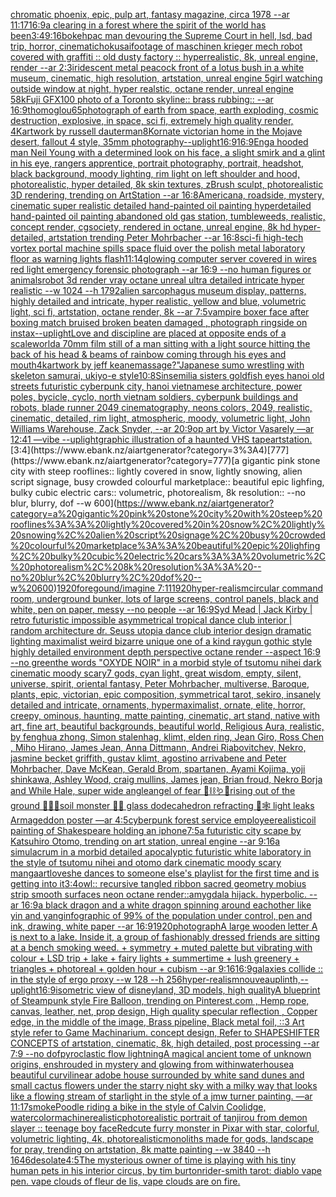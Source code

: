 [chromatic phoenix, epic, pulp art, fantasy magazine, circa 1978 --ar 11:17](https://www.ebank.nz/aiartgenerator?category=chromatic%20phoenix%2C%20epic%2C%20pulp%20art%2C%20fantasy%20magazine%2C%20circa%201978%20--ar%2011%3A17)[16:9](https://www.ebank.nz/aiartgenerator?category=16%3A9)[a clearing in a forest where the spirit of the world has been](https://www.ebank.nz/aiartgenerator?category=a%20clearing%20in%20a%20forest%20where%20the%20spirit%20of%20the%20world%20has%20been)[3:4](https://www.ebank.nz/aiartgenerator?category=3%3A4)[9:16](https://www.ebank.nz/aiartgenerator?category=9%3A16)[bokeh](https://www.ebank.nz/aiartgenerator?category=bokeh)[pac man devouring the Supreme Court in hell, lsd, bad trip, horror, cinematic](https://www.ebank.nz/aiartgenerator?category=pac%20man%20devouring%20the%20Supreme%20Court%20in%20hell%2C%20lsd%2C%20bad%20trip%2C%20horror%2C%20cinematic)[hokusai](https://www.ebank.nz/aiartgenerator?category=hokusai)[footage of maschinen krieger mech robot covered with graffiti :: old dusty factory :: hyperrealistic, 8k, unreal engine, render --ar 2:3](https://www.ebank.nz/aiartgenerator?category=footage%20of%20maschinen%20krieger%20mech%20robot%20covered%20with%20graffiti%20%3A%3A%20old%20dusty%20factory%20%3A%3A%20hyperrealistic%2C%208k%2C%20unreal%20engine%2C%20render%20--ar%202%3A3)[iridescent metal peacock front of a lotus bush in a white museum, cinematic, high resolution, artstation, unreal engine 5](https://www.ebank.nz/aiartgenerator?category=iridescent%20metal%20peacock%20front%20of%20a%20lotus%20bush%20in%20a%20white%20museum%2C%20cinematic%2C%20high%20resolution%2C%20artstation%2C%20unreal%20engine%205)[girl watching outside window at night, hyper realstic, octane render, unreal engine 5](https://www.ebank.nz/aiartgenerator?category=girl%20watching%20outside%20window%20at%20night%2C%20hyper%20realstic%2C%20octane%20render%2C%20unreal%20engine%205)[8k](https://www.ebank.nz/aiartgenerator?category=8k)[Fuji GFX100 photo of a Toronto skyline:: brass rubbing::  --ar 16:9](https://www.ebank.nz/aiartgenerator?category=Fuji%20GFX100%20photo%20of%20a%20Toronto%20skyline%3A%3A%20brass%20rubbing%3A%3A%20%20--ar%2016%3A9)[thomoglou](https://www.ebank.nz/aiartgenerator?category=thomoglou)[65](https://www.ebank.nz/aiartgenerator?category=65)[photograph of earth from space, earth exploding, cosmic destruction, explosive, in space, sci fi, extremely high quality render, 4K](https://www.ebank.nz/aiartgenerator?category=photograph%20of%20earth%20from%20space%2C%20earth%20exploding%2C%20cosmic%20destruction%2C%20explosive%2C%20in%20space%2C%20sci%20fi%2C%20extremely%20high%20quality%20render%2C%204K)[artwork by russell dauterman](https://www.ebank.nz/aiartgenerator?category=artwork%20by%20russell%20dauterman)[8K](https://www.ebank.nz/aiartgenerator?category=8K)[ornate victorian home in the Mojave desert, fallout 4 style, 35mm photography](https://www.ebank.nz/aiartgenerator?category=ornate%20victorian%20home%20in%20the%20Mojave%20desert%2C%20fallout%204%20style%2C%2035mm%20photography)[--uplight](https://www.ebank.nz/aiartgenerator?category=--uplight)[16:9](https://www.ebank.nz/aiartgenerator?category=16%3A9)[16:9](https://www.ebank.nz/aiartgenerator?category=16%3A9)[Eng](https://www.ebank.nz/aiartgenerator?category=Eng)[a hooded man Neil Young with a determined look on his face, a slight smirk and a glint in his eye, rangers apprentice, portrait photography, portrait, headshot, black background, moody lighting, rim light on left shoulder and hood, photorealistic, hyper detailed, 8k skin textures, zBrush sculpt, photorealistic 3D rendering, trending on ArtStation --ar 16:8](https://www.ebank.nz/aiartgenerator?category=a%20hooded%20man%20Neil%20Young%20with%20a%20determined%20look%20on%20his%20face%2C%20a%20slight%20smirk%20and%20a%20glint%20in%20his%20eye%2C%20rangers%20apprentice%2C%20portrait%20photography%2C%20portrait%2C%20headshot%2C%20black%20background%2C%20moody%20lighting%2C%20rim%20light%20on%20left%20shoulder%20and%20hood%2C%20photorealistic%2C%20hyper%20detailed%2C%208k%20skin%20textures%2C%20zBrush%20sculpt%2C%20photorealistic%203D%20rendering%2C%20trending%20on%20ArtStation%20--ar%2016%3A8)[Americana, roadside, mystery, cinematic super realistic detailed hand-painted oil painting  hyperdetailed hand-painted oil painting  abandoned old gas station, tumbleweeds,  realistic,  concept render, cgsociety, rendered in octane, unreal engine, 8k hd hyper-detailed, artstation trending Peter Mohrbacher --ar 16:8](https://www.ebank.nz/aiartgenerator?category=Americana%2C%20roadside%2C%20mystery%2C%20cinematic%20super%20realistic%20detailed%20hand-painted%20oil%20painting%20%20hyperdetailed%20hand-painted%20oil%20painting%20%20abandoned%20old%20gas%20station%2C%20tumbleweeds%2C%20%20realistic%2C%20%20concept%20render%2C%20cgsociety%2C%20rendered%20in%20octane%2C%20unreal%20engine%2C%208k%20hd%20hyper-detailed%2C%20artstation%20trending%20Peter%20Mohrbacher%20--ar%2016%3A8)[sci-fi high-tech vortex portal machine spills space fluid over the polish metal laboratory floor as warning lights flash](https://www.ebank.nz/aiartgenerator?category=sci-fi%20high-tech%20vortex%20portal%20machine%20spills%20space%20fluid%20over%20the%20polish%20metal%20laboratory%20floor%20as%20warning%20lights%20flash)[11:14](https://www.ebank.nz/aiartgenerator?category=11%3A14)[glowing computer server covered in wires red light emergency forensic photograph --ar 16:9 --no human figures or animals](https://www.ebank.nz/aiartgenerator?category=glowing%20computer%20server%20covered%20in%20wires%20red%20light%20emergency%20forensic%20photograph%20--ar%2016%3A9%20--no%20human%20figures%20or%20animals)[robot 3d render vray octane unreal ultra detailed intricate hyper realistic --w 1024 --h 1792](https://www.ebank.nz/aiartgenerator?category=robot%203d%20render%20vray%20octane%20unreal%20ultra%20detailed%20intricate%20hyper%20realistic%20--w%201024%20--h%201792)[alien sarcophagus museum display, patterns, highly detailed and intricate, hyper realistic, yellow and blue, volumetric light, sci fi, artstation, octane render, 8k --ar 7:5](https://www.ebank.nz/aiartgenerator?category=alien%20sarcophagus%20museum%20display%2C%20patterns%2C%20highly%20detailed%20and%20intricate%2C%20hyper%20realistic%2C%20yellow%20and%20blue%2C%20volumetric%20light%2C%20sci%20fi%2C%20artstation%2C%20octane%20render%2C%208k%20--ar%207%3A5)[vampire boxer face after boxing match bruised broken beaten damaged , photograph ringside on instax](https://www.ebank.nz/aiartgenerator?category=vampire%20boxer%20face%20after%20boxing%20match%20bruised%20broken%20beaten%20damaged%20%2C%20photograph%20ringside%20on%20instax)[--uplight](https://www.ebank.nz/aiartgenerator?category=--uplight)[Love and discipline are placed at opposite ends of a scale](https://www.ebank.nz/aiartgenerator?category=Love%20and%20discipline%20are%20placed%20at%20opposite%20ends%20of%20a%20scale)[world](https://www.ebank.nz/aiartgenerator?category=world)[a 70mm film still of a man sitting with a light source hitting the back of his head & beams of rainbow coming through his eyes and mouth](https://www.ebank.nz/aiartgenerator?category=a%2070mm%20film%20still%20of%20a%20man%20sitting%20with%20a%20light%20source%20hitting%20the%20back%20of%20his%20head%20%26%20beams%20of%20rainbow%20coming%20through%20his%20eyes%20and%20mouth)[4k](https://www.ebank.nz/aiartgenerator?category=4k)[artwork by jeff keane](https://www.ebank.nz/aiartgenerator?category=artwork%20by%20jeff%20keane)[massage?"](https://www.ebank.nz/aiartgenerator?category=massage%3F%22)[Japanese sumo wrestling with skeleton samurai, ukiyo-e style](https://www.ebank.nz/aiartgenerator?category=Japanese%20sumo%20wrestling%20with%20skeleton%20samurai%2C%20ukiyo-e%20style)[10:8](https://www.ebank.nz/aiartgenerator?category=10%3A8)[Sinsemilia sisters goldfish eyes hanoi old streets futuristic cyberpunk city, hanoi vietnamese architecture, power poles, bycicle, cyclo, north vietnam soldiers, cyberpunk buildings and robots, blade runner 2049 cinematography, neons colors, 2049, realistic, cinematic, detailed, rim light, atmospheric, moody, volumetric light, John Williams Warehouse, Zack Snyder, --ar 20:9](https://www.ebank.nz/aiartgenerator?category=Sinsemilia%20sisters%20goldfish%20eyes%20hanoi%20old%20streets%20futuristic%20cyberpunk%20city%2C%20hanoi%20vietnamese%20architecture%2C%20power%20poles%2C%20bycicle%2C%20cyclo%2C%20north%20vietnam%20soldiers%2C%20cyberpunk%20buildings%20and%20robots%2C%20blade%20runner%202049%20cinematography%2C%20neons%20colors%2C%202049%2C%20realistic%2C%20cinematic%2C%20detailed%2C%20rim%20light%2C%20atmospheric%2C%20moody%2C%20volumetric%20light%2C%20John%20Williams%20Warehouse%2C%20Zack%20Snyder%2C%20--ar%2020%3A9)[op art by Victor Vasarely —ar 12:41 —vibe --uplight](https://www.ebank.nz/aiartgenerator?category=op%20art%20by%20Victor%20Vasarely%20%E2%80%94ar%2012%3A41%20%E2%80%94vibe%20--uplight)[graphic illustration of a haunted VHS tape](https://www.ebank.nz/aiartgenerator?category=graphic%20illustration%20of%20a%20haunted%20VHS%20tape)[artstation.](https://www.ebank.nz/aiartgenerator?category=artstation.)[3:4](https://www.ebank.nz/aiartgenerator?category=3%3A4)[777](https://www.ebank.nz/aiartgenerator?category=777)[a gigantic pink stone city with steep rooflines:: lightly covered in snow, lightly snowing, alien script signage, busy crowded colourful marketplace:: beautiful epic lighfing, bulky cubic electric cars:: volumetric, photorealism, 8k resolution:: --no blur, blurry, dof --w 600](https://www.ebank.nz/aiartgenerator?category=a%20gigantic%20pink%20stone%20city%20with%20steep%20rooflines%3A%3A%20lightly%20covered%20in%20snow%2C%20lightly%20snowing%2C%20alien%20script%20signage%2C%20busy%20crowded%20colourful%20marketplace%3A%3A%20beautiful%20epic%20lighfing%2C%20bulky%20cubic%20electric%20cars%3A%3A%20volumetric%2C%20photorealism%2C%208k%20resolution%3A%3A%20--no%20blur%2C%20blurry%2C%20dof%20--w%20600)[1920](https://www.ebank.nz/aiartgenerator?category=1920)[foregound](https://www.ebank.nz/aiartgenerator?category=foregound)[/imagine 7:11](https://www.ebank.nz/aiartgenerator?category=/imagine%207%3A11)[1920](https://www.ebank.nz/aiartgenerator?category=1920)[hyper-realism](https://www.ebank.nz/aiartgenerator?category=hyper-realism)[circular command room, underground bunker, lots of large screens, control panels, black and white, pen on paper, messy --no people --ar 16:9](https://www.ebank.nz/aiartgenerator?category=circular%20command%20room%2C%20underground%20bunker%2C%20lots%20of%20large%20screens%2C%20control%20panels%2C%20black%20and%20white%2C%20pen%20on%20paper%2C%20messy%20--no%20people%20--ar%2016%3A9)[Syd Mead | Jack Kirby | retro futuristic impossible asymmetrical tropical dance club interior | random architecture dr. Seuss utopia dance club interior design dramatic lighting maximalist weird bizarre unique one of a kind raygun gothic style highly detailed environment depth perspective octane render --aspect 16:9 --no green](https://www.ebank.nz/aiartgenerator?category=Syd%20Mead%20%7C%20Jack%20Kirby%20%7C%20retro%20futuristic%20impossible%20asymmetrical%20tropical%20dance%20club%20interior%20%7C%20random%20architecture%20dr.%20Seuss%20utopia%20dance%20club%20interior%20design%20dramatic%20lighting%20maximalist%20weird%20bizarre%20unique%20one%20of%20a%20kind%20raygun%20gothic%20style%20highly%20detailed%20environment%20depth%20perspective%20octane%20render%20--aspect%2016%3A9%20--no%20green)[the words "OXYDE NOIR" in a morbid style of tsutomu nihei dark cinematic moody scary](https://www.ebank.nz/aiartgenerator?category=the%20words%20%22OXYDE%20NOIR%22%20in%20a%20morbid%20style%20of%20tsutomu%20nihei%20dark%20cinematic%20moody%20scary)[7 gods, cyan light, great wisdom, empty, silent, universe, spirit, oriental fantasy, Peter Mohrbacher, multiverse, Baroque, plants, epic, victorian, epic composition, symmetrical tarot, sekiro, insanely detailed and intricate, ornaments, hypermaximalist, ornate, elite, horror, creepy, ominous, haunting, matte painting, cinematic, art stand, native with art, fine art, beautiful backgrounds, beautiful world, Religious Aura, realistic, by fenghua zhong, Simon stalenhag, klimt, elden ring, Jean Giro, Ross Chen , Miho Hirano, James Jean, Anna Dittmann, Andrei Riabovitchev, Nekro, jasmine becket griffith, gustav klimt, agostino arrivabene and Peter Mohrbacher, Dave McKean, Gerald Brom, spartanen, Ayami Kojima, yoji shinkawa, Ashley Wood, craig mullins, James jean, Brian froud, Nekro Borja and While Hale, super wide angle](https://www.ebank.nz/aiartgenerator?category=7%20gods%2C%20cyan%20light%2C%20great%20wisdom%2C%20empty%2C%20silent%2C%20universe%2C%20spirit%2C%20oriental%20fantasy%2C%20Peter%20Mohrbacher%2C%20multiverse%2C%20Baroque%2C%20plants%2C%20epic%2C%20victorian%2C%20epic%20composition%2C%20symmetrical%20tarot%2C%20sekiro%2C%20insanely%20detailed%20and%20intricate%2C%20ornaments%2C%20hypermaximalist%2C%20ornate%2C%20elite%2C%20horror%2C%20creepy%2C%20ominous%2C%20haunting%2C%20matte%20painting%2C%20cinematic%2C%20art%20stand%2C%20native%20with%20art%2C%20fine%20art%2C%20beautiful%20backgrounds%2C%20beautiful%20world%2C%20Religious%20Aura%2C%20realistic%2C%20by%20fenghua%20zhong%2C%20Simon%20stalenhag%2C%20klimt%2C%20elden%20ring%2C%20Jean%20Giro%2C%20Ross%20Chen%20%2C%20Miho%20Hirano%2C%20James%20Jean%2C%20Anna%20Dittmann%2C%20Andrei%20Riabovitchev%2C%20Nekro%2C%20jasmine%20becket%20griffith%2C%20gustav%20klimt%2C%20agostino%20arrivabene%20and%20Peter%20Mohrbacher%2C%20Dave%20McKean%2C%20Gerald%20Brom%2C%20spartanen%2C%20Ayami%20Kojima%2C%20yoji%20shinkawa%2C%20Ashley%20Wood%2C%20craig%20mullins%2C%20James%20jean%2C%20Brian%20froud%2C%20Nekro%20Borja%20and%20While%20Hale%2C%20super%20wide%20angle)[angel of fear 💉⛓🪱🍄rising out of the ground 🧩🦚🐍soil monster 💍🥽 glass dodecahedron refracting 🦋🕸 light leaks Armageddon poster —ar 4:5](https://www.ebank.nz/aiartgenerator?category=angel%20of%20fear%20%F0%9F%92%89%E2%9B%93%F0%9F%AA%B1%F0%9F%8D%84rising%20out%20of%20the%20ground%20%F0%9F%A7%A9%F0%9F%A6%9A%F0%9F%90%8Dsoil%20monster%20%F0%9F%92%8D%F0%9F%A5%BD%20glass%20dodecahedron%20refracting%20%F0%9F%A6%8B%F0%9F%95%B8%20light%20leaks%20Armageddon%20poster%20%E2%80%94ar%204%3A5)[cyberpunk forest service employee](https://www.ebank.nz/aiartgenerator?category=cyberpunk%20forest%20service%20employee)[realistic](https://www.ebank.nz/aiartgenerator?category=realistic)[oil painting of Shakespeare holding an iphone](https://www.ebank.nz/aiartgenerator?category=oil%20painting%20of%20Shakespeare%20holding%20an%20iphone)[7:5](https://www.ebank.nz/aiartgenerator?category=7%3A5)[a futuristic city scape by Katsuhiro Otomo, trending on art station, unreal engine --ar 9:16](https://www.ebank.nz/aiartgenerator?category=a%20futuristic%20city%20scape%20by%20Katsuhiro%20Otomo%2C%20trending%20on%20art%20station%2C%20unreal%20engine%20--ar%209%3A16)[a simulacrum in a morbid detailed apocalyptic futuristic white laboratory in the style of tsutomu nihei and otomo dark cinematic moody scary manga](https://www.ebank.nz/aiartgenerator?category=a%20simulacrum%20in%20a%20morbid%20detailed%20apocalyptic%20futuristic%20white%20laboratory%20in%20the%20style%20of%20tsutomu%20nihei%20and%20otomo%20dark%20cinematic%20moody%20scary%20manga)[art](https://www.ebank.nz/aiartgenerator?category=art)[love](https://www.ebank.nz/aiartgenerator?category=love)[she dances to someone else's playlist for the first time and is getting into it](https://www.ebank.nz/aiartgenerator?category=she%20dances%20to%20someone%20else%27s%20playlist%20for%20the%20first%20time%20and%20is%20getting%20into%20it)[3:4](https://www.ebank.nz/aiartgenerator?category=3%3A4)[owl:: recursive tangled ribbon sacred geometry mobius strip smooth surfaces neon octane render::](https://www.ebank.nz/aiartgenerator?category=owl%3A%3A%20recursive%20tangled%20ribbon%20sacred%20geometry%20mobius%20strip%20smooth%20surfaces%20neon%20octane%20render%3A%3A)[amygdala hijack.  hyperbolic.  --ar 16:9](https://www.ebank.nz/aiartgenerator?category=amygdala%20hijack.%20%20hyperbolic.%20%20--ar%2016%3A9)[a black dragon and a white dragon spinning around eachother like yin and yang](https://www.ebank.nz/aiartgenerator?category=a%20black%20dragon%20and%20a%20white%20dragon%20spinning%20around%20eachother%20like%20yin%20and%20yang)[infographic of 99% of the population under control, pen and ink, drawing, white paper --ar 16:9](https://www.ebank.nz/aiartgenerator?category=infographic%20of%2099%25%20of%20the%20population%20under%20control%2C%20pen%20and%20ink%2C%20drawing%2C%20white%20paper%20--ar%2016%3A9)[1920](https://www.ebank.nz/aiartgenerator?category=1920)[photograph](https://www.ebank.nz/aiartgenerator?category=photograph)[A large wooden letter A is next to a lake. Inside it, a group of fashionably dressed friends are sitting at a bench smoking weed.  + symmetry + muted palette but vibrating with colour + LSD trip + lake + fairy lights + summertime + lush greenery + triangles + photoreal + golden hour + cubism --ar 9:16](https://www.ebank.nz/aiartgenerator?category=A%20large%20wooden%20letter%20A%20is%20next%20to%20a%20lake.%20Inside%20it%2C%20a%20group%20of%20fashionably%20dressed%20friends%20are%20sitting%20at%20a%20bench%20smoking%20weed.%20%20%2B%20symmetry%20%2B%20muted%20palette%20but%20vibrating%20with%20colour%20%2B%20LSD%20trip%20%2B%20lake%20%2B%20fairy%20lights%20%2B%20summertime%20%2B%20lush%20greenery%20%2B%20triangles%20%2B%20photoreal%20%2B%20golden%20hour%20%2B%20cubism%20--ar%209%3A16)[16:9](https://www.ebank.nz/aiartgenerator?category=16%3A9)[galaxies collide :: in the style of ergo proxy --w 128 --h 256](https://www.ebank.nz/aiartgenerator?category=galaxies%20collide%20%3A%3A%20in%20the%20style%20of%20ergo%20proxy%20--w%20128%20--h%20256)[hyper-realism](https://www.ebank.nz/aiartgenerator?category=hyper-realism)[nouveau](https://www.ebank.nz/aiartgenerator?category=nouveau)[plinth,](https://www.ebank.nz/aiartgenerator?category=plinth%2C)[--uplight](https://www.ebank.nz/aiartgenerator?category=--uplight)[16:9](https://www.ebank.nz/aiartgenerator?category=16%3A9)[isometric view of disneyland, 3D models, high quality](https://www.ebank.nz/aiartgenerator?category=isometric%20view%20of%20disneyland%2C%203D%20models%2C%20high%20quality)[A blueprint of Steampunk style Fire Balloon,  trending on Pinterest.com  , Hemp rope, canvas, leather, net, prop design, High quality specular reflection , Copper  edge, in the middle of the image, Brass pipeline,  Black metal foil,  ::3  Art style refer to Game Machinarium.  concept design, Refer to SHAPESHIFTER CONCEPTS  of artstation, cinematic,  8k, high detailed,  post processing    --ar 7:9   --no dof](https://www.ebank.nz/aiartgenerator?category=A%20blueprint%20of%20Steampunk%20style%20Fire%20Balloon%2C%20%20trending%20on%20Pinterest.com%20%20%2C%20Hemp%20rope%2C%20canvas%2C%20leather%2C%20net%2C%20prop%20design%2C%20High%20quality%20specular%20reflection%20%2C%20Copper%20%20edge%2C%20in%20the%20middle%20of%20the%20image%2C%20Brass%20pipeline%2C%20%20Black%20metal%20foil%2C%20%20%3A%3A3%20%20Art%20style%20refer%20to%20Game%20Machinarium.%20%20concept%20design%2C%20Refer%20to%20SHAPESHIFTER%20CONCEPTS%20%20of%20artstation%2C%20cinematic%2C%20%208k%2C%20high%20detailed%2C%20%20post%20processing%20%20%20%20--ar%207%3A9%20%20%20--no%20dof)[pyroclastic flow lightning](https://www.ebank.nz/aiartgenerator?category=pyroclastic%20flow%20lightning)[A magical ancient tome of unknown origins, enshrouded in mystery and glowing from within](https://www.ebank.nz/aiartgenerator?category=A%20magical%20ancient%20tome%20of%20unknown%20origins%2C%20enshrouded%20in%20mystery%20and%20glowing%20from%20within)[waterhouse](https://www.ebank.nz/aiartgenerator?category=waterhouse)[a beautiful curvilinear adobe house surrounded by white sand dunes and small cactus flowers under the starry night sky with a milky way that looks like a flowing stream of starlight in the style of a jmw turner painting. —ar 11:17](https://www.ebank.nz/aiartgenerator?category=a%20beautiful%20curvilinear%20adobe%20house%20surrounded%20by%20white%20sand%20dunes%20and%20small%20cactus%20flowers%20under%20the%20starry%20night%20sky%20with%20a%20milky%20way%20that%20looks%20like%20a%20flowing%20stream%20of%20starlight%20in%20the%20style%20of%20a%20jmw%20turner%20painting.%20%E2%80%94ar%2011%3A17)[smoke](https://www.ebank.nz/aiartgenerator?category=smoke)[Poodle riding a bike in the style of Calvin Coolidge, watercolor](https://www.ebank.nz/aiartgenerator?category=Poodle%20riding%20a%20bike%20in%20the%20style%20of%20Calvin%20Coolidge%2C%20watercolor)[machine](https://www.ebank.nz/aiartgenerator?category=machine)[realistic](https://www.ebank.nz/aiartgenerator?category=realistic)[photorealistic portrait of tanjirou from demon slayer :: teenage boy face](https://www.ebank.nz/aiartgenerator?category=photorealistic%20portrait%20of%20tanjirou%20from%20demon%20slayer%20%3A%3A%20teenage%20boy%20face)[Red](https://www.ebank.nz/aiartgenerator?category=Red)[cute furry monster in Pixar with star, colorful, volumetric lighting, 4k, photorealistic](https://www.ebank.nz/aiartgenerator?category=cute%20furry%20monster%20in%20Pixar%20with%20star%2C%20colorful%2C%20volumetric%20lighting%2C%204k%2C%20photorealistic)[monoliths made for gods, landscape for pray, trending on artstation, 8k matte painting --w 3840 --h 1646](https://www.ebank.nz/aiartgenerator?category=monoliths%20made%20for%20gods%2C%20landscape%20for%20pray%2C%20trending%20on%20artstation%2C%208k%20matte%20painting%20--w%203840%20--h%201646)[desolate](https://www.ebank.nz/aiartgenerator?category=desolate)[4:5](https://www.ebank.nz/aiartgenerator?category=4%3A5)[](https://www.ebank.nz/aiartgenerator?category=)[The mysterious owner of time is playing with his tiny human pets in his interior circus, by tim burton](https://www.ebank.nz/aiartgenerator?category=The%20mysterious%20owner%20of%20time%20is%20playing%20with%20his%20tiny%20human%20pets%20in%20his%20interior%20circus%2C%20by%20tim%20burton)[rider-smith tarot: diablo vape pen. vape clouds of fleur de lis, vape clouds are on fire.](https://www.ebank.nz/aiartgenerator?category=rider-smith%20tarot%3A%20diablo%20vape%20pen.%20vape%20clouds%20of%20fleur%20de%20lis%2C%20vape%20clouds%20are%20on%20fire.)